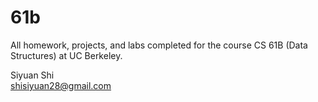 # 61b
 All homework, projects, and labs completed for the course CS 61B (Data Structures) at UC Berkeley.

Siyuan Shi  
shisiyuan28@gmail.com  
